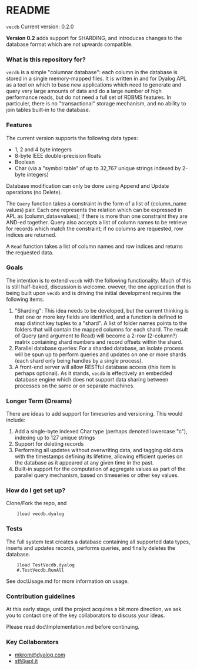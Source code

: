 # README #

`vecdb`
Current version: 0.2.0

**Version 0.2** adds support for SHARDING, and introduces changes to the database format which are not upwards compatible.

### What is this repository for? ###
`vecdb` is a simple "columnar database": each column in the database is stored in a single memory-mapped files. It is written in and for Dyalog APL as a tool on which to base new applications which need to generate and query very large amounts of data and do a large number of high performance reads, but do not need a full set of RDBMS features. In particuler, there is no "transactional" storage mechanism, and no ability to join tables built-in to the database.

### Features

The current version supports the following data types:

* 1, 2 and 4 byte integers
* 8-byte IEEE double-precision floats
* Boolean
* Char (via a "symbol table" of up to 32,767 unique strings indexed by 2-byte integers)

Database modification can only be done using Append and Update operations (no Delete).

The `Query` function takes a constraint in the form of a list of (column_name values) pair. Each one represents the relation which can be expressed in APL as (column_data∊values); if there is more than one constraint they are AND-ed together. Query also accepts a list of column names to be retrieve for records which match the constraint; if no columns are requested, row indices are returned.

A `Read` function takes a list of column names and row indices and returns the requested data.

### Goals

The intention is to extend `vecdb` with the following functionality. Much of this is still half-baked, discussion is welcome. owever, the one application that is being built upon `vecdb` and is driving the initial development requires the following items.

1. "Sharding": This idea needs to be developed, but the current thinking is that one or more key fields are identified, and a function is defined to map distinct key tuples to a "shard". A list of folder names points to the folders that will contain the mapped columns for each shard. The result of Query (and argument to Read) will become a 2-row (2-column?) matrix containing shard numbers and record offsets within the shard.
1. Parallel database queries: For a sharded database, an isolate process will be spun up to perform queries and updates on one or more shards (each shard only being handles by a single process).
1. A front-end server will allow RESTful database access (this item is perhaps optional). As it stands, `vecdb` is effectively an embedded database engine which does not support data sharing between processes on the same or on separate machines.

### Longer Term (Dreams)

There are ideas to add support for timeseries and versioning. This would include:

1. Add a single-byte indexed Char type (perhaps denoted lowercase "c"), indexing up to 127 unique strings
1. Support for deleting records
1. Performing all updates without overwriting data, and tagging old data with the timestamps defining its lifetime, allowing efficient queries on the database as it appeared at any given time in the past.
1. Built-in support for the computation of aggregate values as part of the parallel query mechanism, based on timeseries or other key values.

### How do I get set up? ###

Clone/Fork the repo, and

```apl
    ]load vecdb.dyalog
```

### Tests ###

The full system test creates a database containing all supported data types, inserts and updates records, performs queries, and finally deletes the database.

```apl
    ]load TestVecdb.dyalog
    #.TestVecdb.RunAll
```

See doc\Usage.md for more information on usage.

### Contribution guidelines ###

At this early stage, until the project acquires a bit more direction, we ask you to contact one of the key collaborators to discuss your ideas.

Please read doc\Implementation.md before continuing.

### Key Collaborators ###

* mkrom@dyalog.com
* stf@apl.it

